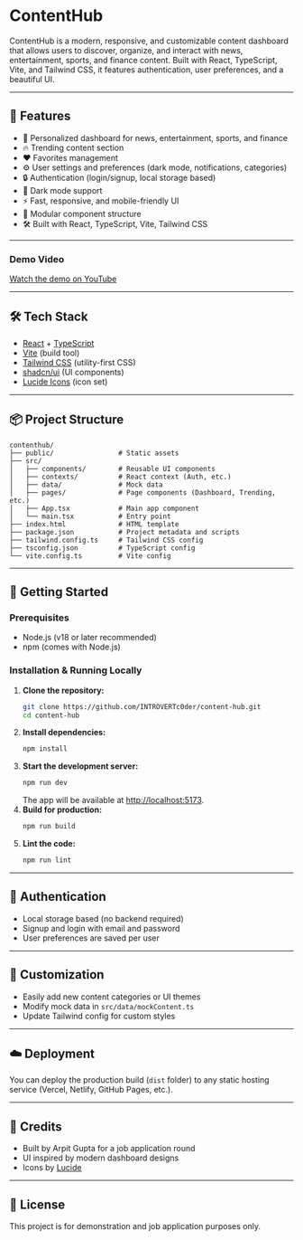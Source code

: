 # ContentHub

ContentHub is a modern, responsive, and customizable content dashboard that allows users to discover, organize, and interact with news, entertainment, sports, and finance content. Built with React, TypeScript, Vite, and Tailwind CSS, it features authentication, user preferences, and a beautiful UI.

---

## 🚀 Features

- 📰 Personalized dashboard for news, entertainment, sports, and finance
- 🔥 Trending content section
- ❤️ Favorites management
- ⚙️ User settings and preferences (dark mode, notifications, categories)
- 🔒 Authentication (login/signup, local storage based)
- 🌙 Dark mode support
- ⚡ Fast, responsive, and mobile-friendly UI
- 🧩 Modular component structure
- 🛠️ Built with React, TypeScript, Vite, Tailwind CSS

---

### Demo Video
[Watch the demo on YouTube](https://drive.google.com/file/d/1VF37cTqVXmZv-kZfE0_Uchf4juds-HHD/view?usp=sharing)



---

## 🛠️ Tech Stack

- [React](https://react.dev/) + [TypeScript](https://www.typescriptlang.org/)
- [Vite](https://vitejs.dev/) (build tool)
- [Tailwind CSS](https://tailwindcss.com/) (utility-first CSS)
- [shadcn/ui](https://ui.shadcn.com/) (UI components)
- [Lucide Icons](https://lucide.dev/) (icon set)

---

## 📦 Project Structure

```
contenthub/
├── public/                # Static assets
├── src/
│   ├── components/        # Reusable UI components
│   ├── contexts/          # React context (Auth, etc.)
│   ├── data/              # Mock data
│   ├── pages/             # Page components (Dashboard, Trending, etc.)
│   ├── App.tsx            # Main app component
│   └── main.tsx           # Entry point
├── index.html             # HTML template
├── package.json           # Project metadata and scripts
├── tailwind.config.ts     # Tailwind CSS config
├── tsconfig.json          # TypeScript config
└── vite.config.ts         # Vite config
```

---

## 📝 Getting Started

### Prerequisites
- Node.js (v18 or later recommended)
- npm (comes with Node.js)

### Installation & Running Locally

1. **Clone the repository:**
   ```sh
   git clone https://github.com/INTROVERTc0der/content-hub.git
   cd content-hub
   ```
2. **Install dependencies:**
   ```sh
   npm install
   ```
3. **Start the development server:**
   ```sh
   npm run dev
   ```
   The app will be available at [http://localhost:5173](http://localhost:5173).
4. **Build for production:**
   ```sh
   npm run build
   ```
5. **Lint the code:**
   ```sh
   npm run lint
   ```

---

## 🔐 Authentication
- Local storage based (no backend required)
- Signup and login with email and password
- User preferences are saved per user

---

## 🎨 Customization
- Easily add new content categories or UI themes
- Modify mock data in `src/data/mockContent.ts`
- Update Tailwind config for custom styles

---

## ☁️ Deployment
You can deploy the production build (`dist` folder) to any static hosting service (Vercel, Netlify, GitHub Pages, etc.).

---

## 🙏 Credits
- Built by Arpit Gupta for a job application round
- UI inspired by modern dashboard designs
- Icons by [Lucide](https://lucide.dev/)

---

## 📄 License
This project is for demonstration and job application purposes only.
